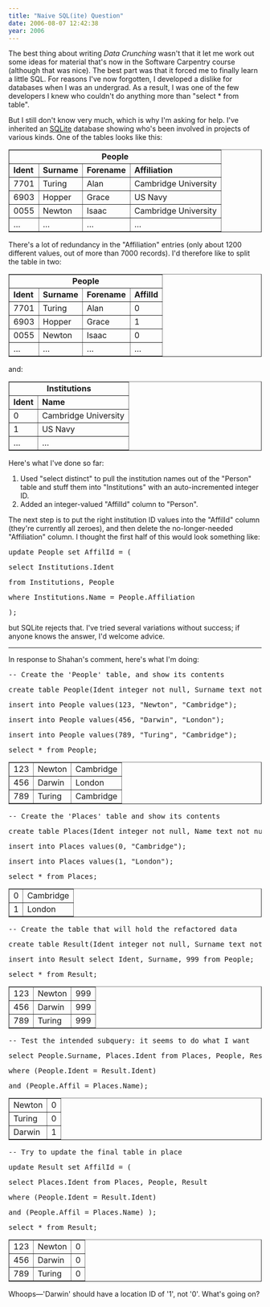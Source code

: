 ```yaml
---
title: "Naive SQL(ite) Question"
date: 2006-08-07 12:42:38
year: 2006
---
```

The best thing about writing <cite>Data Crunching</cite> wasn't that it let me work out some ideas for material that's now in the Software Carpentry course (although that was nice).  The best part was that it forced me to finally learn a little SQL.  For reasons I've now forgotten, I developed a dislike for databases when I was an undergrad.  As a result, I was one of the few developers I knew who couldn't do anything more than "select * from table".

But I still don't know very much, which is why I'm asking for help. I've inherited an <a href="http://www.sqlite.org">SQLite</a> database showing who's been involved in projects of various kinds.  One of the tables looks like this:
<table border="1">
<tr>
<td align="center" colspan="4"><strong>People</strong></td>
</tr>
<tr>
<td><strong>Ident</strong></td>
<td><strong>Surname</strong></td>
<td><strong>Forename</strong></td>
<td><strong>Affiliation</strong></td>
</tr>
<tr>
<td>7701</td>
<td>Turing</td>
<td>Alan</td>
<td>Cambridge University</td>
</tr>
<tr>
<td>6903</td>
<td>Hopper</td>
<td>Grace</td>
<td>US Navy</td>
</tr>
<tr>
<td>0055</td>
<td>Newton</td>
<td>Isaac</td>
<td>Cambridge University</td>
</tr>
<tr>
<td>…</td>
<td>…</td>
<td>…</td>
<td>…</td>
</tr>
</table>
There's a lot of redundancy in the "Affiliation" entries (only about 1200 different values, out of more than 7000 records).  I'd therefore like to split the table in two:
<table border="1">
<tr>
<td align="center" colspan="4"><strong>People</strong></td>
</tr>
<tr>
<td><strong>Ident</strong></td>
<td><strong>Surname</strong></td>
<td><strong>Forename</strong></td>
<td><strong>AffilId</strong></td>
</tr>
<tr>
<td>7701</td>
<td>Turing</td>
<td>Alan</td>
<td>0</td>
</tr>
<tr>
<td>6903</td>
<td>Hopper</td>
<td>Grace</td>
<td>1</td>
</tr>
<tr>
<td>0055</td>
<td>Newton</td>
<td>Isaac</td>
<td>0</td>
</tr>
<tr>
<td>…</td>
<td>…</td>
<td>…</td>
<td>…</td>
</tr>
</table>
and:
<table border="1">
<tr>
<td align="center" colspan="2"><strong>Institutions</strong></td>
</tr>
<tr>
<td><strong>Ident</strong></td>
<td><strong>Name</strong></td>
</tr>
<tr>
<td>0</td>
<td>Cambridge University</td>
</tr>
<tr>
<td>1</td>
<td>US Navy</td>
</tr>
<tr>
<td>…</td>
<td>…</td>
</tr>
</table>
Here's what I've done so far:
<ol>
  <li>Used "select distinct" to pull the institution names out of the   "Person" table and stuff them into "Institutions" with an   auto-incremented integer ID.</li>
  <li>Added an integer-valued "AffilId" column to "Person".</li>
</ol>
The next step is to put the right institution ID values into the "AffilId" column (they're currently all zeroes), and then delete the no-longer-needed "Affiliation" column.  I thought the first half of this would look something like:
<pre>update People set AffilId = (</pre>
<pre>select Institutions.Ident</pre>
<pre>from Institutions, People</pre>
<pre>where Institutions.Name = People.Affiliation</pre>
<pre>);</pre>
but SQLite rejects that.  I've tried several variations without success; if anyone knows the answer, I'd welcome advice.

<hr />In response to Shahan's comment, here's what I'm doing:
<pre>-- Create the 'People' table, and show its contents</pre>
<pre>create table People(Ident integer not null, Surname text not null, Affil text not null);</pre>
<pre>insert into People values(123, "Newton", "Cambridge");</pre>
<pre>insert into People values(456, "Darwin", "London");</pre>
<pre>insert into People values(789, "Turing", "Cambridge");</pre>
<pre>select * from People;</pre>
<table border="1">
<tr>
<td>123</td>
<td>Newton</td>
<td>Cambridge</td>
</tr>
<tr>
<td>456</td>
<td>Darwin</td>
<td>London</td>
</tr>
<tr>
<td>789</td>
<td>Turing</td>
<td>Cambridge</td>
</tr>
</table>
<pre>-- Create the 'Places' table and show its contents</pre>
<pre>create table Places(Ident integer not null, Name text not null);</pre>
<pre>insert into Places values(0, "Cambridge");</pre>
<pre>insert into Places values(1, "London");</pre>
<pre>select * from Places;</pre>
<table border="1">
<tr>
<td>0</td>
<td>Cambridge</td>
</tr>
<tr>
<td>1</td>
<td>London</td>
</tr>
</table>
<pre>-- Create the table that will hold the refactored data</pre>
<pre>create table Result(Ident integer not null, Surname text not null, AffilId integer not null);</pre>
<pre>insert into Result select Ident, Surname, 999 from People;</pre>
<pre>select * from Result;</pre>
<table border="1">
<tr>
<td>123</td>
<td>Newton</td>
<td>999</td>
</tr>
<tr>
<td>456</td>
<td>Darwin</td>
<td>999</td>
</tr>
<tr>
<td>789</td>
<td>Turing</td>
<td>999</td>
</tr>
</table>
<pre>-- Test the intended subquery: it seems to do what I want</pre>
<pre>select People.Surname, Places.Ident from Places, People, Result</pre>
<pre>where (People.Ident = Result.Ident)</pre>
<pre>and (People.Affil = Places.Name);</pre>
<table border="1">
<tr>
<td>Newton</td>
<td>0</td>
</tr>
<tr>
<td>Turing</td>
<td>0</td>
</tr>
<tr>
<td>Darwin</td>
<td>1</td>
</tr>
</table>
<pre>-- Try to update the final table in place</pre>
<pre>update Result set AffilId = (</pre>
<pre>select Places.Ident from Places, People, Result</pre>
<pre>where (People.Ident = Result.Ident)</pre>
<pre>and (People.Affil = Places.Name) );</pre>
<pre>select * from Result;</pre>
<table border="1">
<tr>
<td>123</td>
<td>Newton</td>
<td>0</td>
</tr>
<tr>
<td>456</td>
<td>Darwin</td>
<td>0</td>
</tr>
<tr>
<td>789</td>
<td>Turing</td>
<td>0</td>
</tr>
</table>
Whoops—'Darwin' should have a location ID of '1', not '0'.  What's going on?
